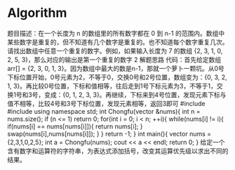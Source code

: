 # Algorithm
题目描述：在一个长度为 n 的数组里的所有数字都在 0 到 n-1 的范围内。数组中某些数字是重复的，但不知道有几个数字是重复的。也不知道每个数字重复几次。请找出数组中任意一个重复的数字。例如，如果输入长度为 7 的数组 {2, 3, 1, 0, 2, 5, 3}，那么对应的输出是第一个重复的数字 2
解题思路
代码：首先给定数组arr[] = {2, 3, 0, 1, 3}。因为数组中最大的数是n-1，那就一个萝卜一颗坑。从0号下标位置开始，0号元素为2，不等于0，交换0号和2号位置，数组变为：{0, 3, 2, 1, 3}。再比较0号位置，下标和值相等，往后走到1号下标元素为3，不等于1，交换1号和3号，变成：{0, 1, 2, 3, 3}。再继续，下标来到4号位置，发现元素下标与值不相等，比较4号和3号下标位置，发现元素相等，返回3即可
#include <iostream>
#include<vector>
using namespace std;
int Chongfu(vector<int> &nums){
    int n = nums.size();
    if (n <= 1) return 0;
    for(int i = 0; i < n; ++i){
        while(nums[i] != i){
            if(nums[i] == nums[nums[i]]){
                return nums[i];
            }
            swap(nums[i],nums[nums[i]]);
        }
    }
    return -1;
}
int main(){
    vector<int> nums = {2,3,1,0,2,5};
    int a = Chongfu(nums);
    cout << a << endl;
    return 0;
}
给定一个含有数字和运算符的字符串，为表达式添加括号，改变其运算优先级以求出不同的结果。
